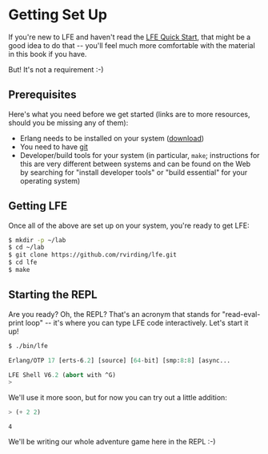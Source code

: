 # Getting Set Up

If you're new to LFE and haven't read the [LFE Quick Start](), that might be a
good idea to do that -- you'll feel much more comfortable with the material
in this book if you have.

But! It's not a requirement :-)


## Prerequisites

Here's what you need before we get started (links are to more resources,
should you be missing any of them):
 * Erlang needs to be installed on your system ([download](https://www.erlang-solutions.com/downloads/download-erlang-otp))
 * You need to have [git](http://git-scm.com/downloads)
 * Developer/build tools for your system (in particular, ``make``; instructions for this are very different between systems and can be found on the Web by searching for "install developer tools" or "build essential" for your operating system)


## Getting LFE

Once all of the above are set up on your system, you're ready to get LFE:

```bash
$ mkdir -p ~/lab
$ cd ~/lab
$ git clone https://github.com/rvirding/lfe.git
$ cd lfe
$ make
```

## Starting the REPL

Are you ready? Oh, the REPL? That's an acronym that stands for "read-eval-print loop" -- it's where you can type LFE code interactively. Let's start it up!

```bash
$ ./bin/lfe
```
```lisp
Erlang/OTP 17 [erts-6.2] [source] [64-bit] [smp:8:8] [async...

LFE Shell V6.2 (abort with ^G)
>
```

We'll use it more soon, but for now you can try out a little addition:

```lisp
> (+ 2 2)
```
```
4
```

We'll be writing our whole adventure game here in the REPL :-)
